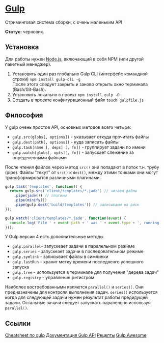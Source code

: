 # [Gulp](https://gulpjs.com/)
Стриминговая система сборки, с очень маленьким API 

**Статус:** черновик.

## Установка
Для работы нужен [Node.js](http://nodejs.org/download/), включающий в себя NPM (или другой пакетный менеджер).

1. Установить один раз глобально Gulp CLI (интерфейс командной строки) `npm install gulp-cli -g`<br>
После этого следует закрыть и заново открыть окно терминала (Bash/Git-Bash).
2. Установить локально в проект `npm install gulp -D`
3. Создать в проекте конфигурационный файл `touch gulpfile.js`


## Философия

У gulp очень простое API, основных методов всего четыре:

* `gulp.src(globs[, options])` - указывает откуда прочитать файлы
* `gulp.dest(path[, options])` - куда записать файлы
* `gulp.task(name [, deps] [, fn])` - группирует задачи по имени
* `gulp.watch(globs[, opts][, fn])` - запускает слежение за определенными файлами

После чтения файлов через метод `src()` они попадают в поток т.н. трубу (pipe).
Файлы "текут" от `src()` к `dest()`, между этими точками они могут трансформироватся различными плагинами.


```js
gulp.task('templates', function() {
  return gulp.src('client/templates/*.jade') // читаем файлы
    .pipe(jade()) // плагины
    .pipe(minify())
    .pipe(gulp.dest('build/templates')) // записываем на диск
});

gulp.watch('client/templates/*.jade', function(event) {
  console.log('File ' + event.path + ' was ' + event.type + ', running tasks...');
}));
```

У Gulp версии 4 есть дополнительные методы: 

* `gulp.parallel`- запускеает задачи в паралельном режиме
* `gulp.series` - запускеает задачи в последовательном режиме
* `gulp.symlink` - записывает файлы в симлинки
* `gulp.lastRun` - хранит метку времени последненго успешного запуска 
* `gulp.tree` - используется в терминале для получения "дерева задач"
* `gulp.registry` - управление регистром

Наиболее востребованными являются `parallel()` и `series()`. Они предназначены для контроля выполнения задач. `series()` используется когда для следующей задачи нужен результат работы предидущей задачи. Остальные зачачи следует запускать паралельно используя `parallel()`.


## Ссылки
[Cheatsheet по gulp](https://github.com/osscafe/gulp-cheatsheet)
[Документация Gulp API](https://github.com/gulpjs/gulp/blob/4.0/docs/API.md)
[Рецепты](https://github.com/gulpjs/gulp/blob/4.0/docs/recipes/README.md)
[Gulp Awesome](https://github.com/alferov/awesome-gulp)

